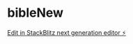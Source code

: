 # bibleNew

[Edit in StackBlitz next generation editor ⚡️](https://stackblitz.com/~/github.com/Dorosara/bibleNew)